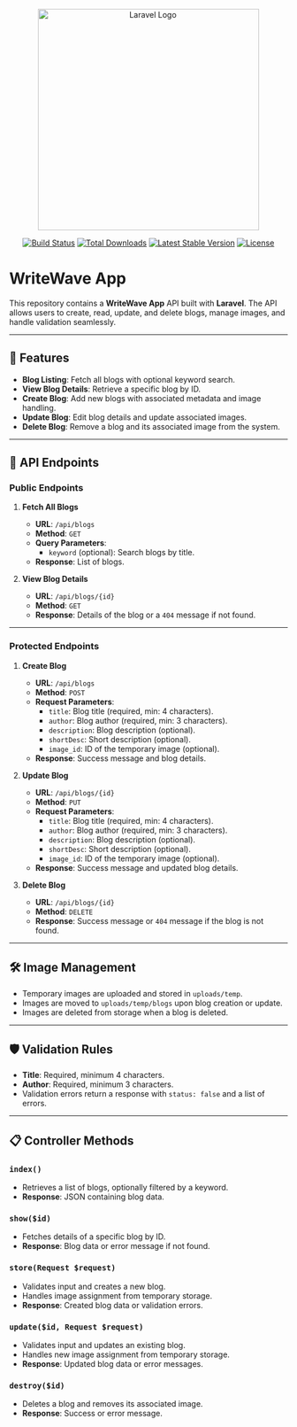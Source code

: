<p align="center"><a href="https://laravel.com" target="_blank"><img src="https://raw.githubusercontent.com/laravel/art/master/logo-lockup/5%20SVG/2%20CMYK/1%20Full%20Color/laravel-logolockup-cmyk-red.svg" width="400" alt="Laravel Logo"></a></p>

<p align="center">
<a href="https://github.com/laravel/framework/actions"><img src="https://github.com/laravel/framework/workflows/tests/badge.svg" alt="Build Status"></a>
<a href="https://packagist.org/packages/laravel/framework"><img src="https://img.shields.io/packagist/dt/laravel/framework" alt="Total Downloads"></a>
<a href="https://packagist.org/packages/laravel/framework"><img src="https://img.shields.io/packagist/v/laravel/framework" alt="Latest Stable Version"></a>
<a href="https://packagist.org/packages/laravel/framework"><img src="https://img.shields.io/packagist/l/laravel/framework" alt="License"></a>
</p>

# WriteWave App

This repository contains a **WriteWave App** API built with **Laravel**. The API allows users to create, read, update, and delete blogs, manage images, and handle validation seamlessly.

---

## 🚀 Features

- **Blog Listing**: Fetch all blogs with optional keyword search.
- **View Blog Details**: Retrieve a specific blog by ID.
- **Create Blog**: Add new blogs with associated metadata and image handling.
- **Update Blog**: Edit blog details and update associated images.
- **Delete Blog**: Remove a blog and its associated image from the system.

---

## 📂 API Endpoints

### Public Endpoints

1. **Fetch All Blogs**
   - **URL**: `/api/blogs`
   - **Method**: `GET`
   - **Query Parameters**:
     - `keyword` (optional): Search blogs by title.
   - **Response**: List of blogs.

2. **View Blog Details**
   - **URL**: `/api/blogs/{id}`
   - **Method**: `GET`
   - **Response**: Details of the blog or a `404` message if not found.

---

### Protected Endpoints

1. **Create Blog**
   - **URL**: `/api/blogs`
   - **Method**: `POST`
   - **Request Parameters**:
     - `title`: Blog title (required, min: 4 characters).
     - `author`: Blog author (required, min: 3 characters).
     - `description`: Blog description (optional).
     - `shortDesc`: Short description (optional).
     - `image_id`: ID of the temporary image (optional).
   - **Response**: Success message and blog details.

2. **Update Blog**
   - **URL**: `/api/blogs/{id}`
   - **Method**: `PUT`
   - **Request Parameters**:
     - `title`: Blog title (required, min: 4 characters).
     - `author`: Blog author (required, min: 3 characters).
     - `description`: Blog description (optional).
     - `shortDesc`: Short description (optional).
     - `image_id`: ID of the temporary image (optional).
   - **Response**: Success message and updated blog details.

3. **Delete Blog**
   - **URL**: `/api/blogs/{id}`
   - **Method**: `DELETE`
   - **Response**: Success message or `404` message if the blog is not found.

---

## 🛠 Image Management

- Temporary images are uploaded and stored in `uploads/temp`.
- Images are moved to `uploads/temp/blogs` upon blog creation or update.
- Images are deleted from storage when a blog is deleted.

---

## 🛡 Validation Rules

- **Title**: Required, minimum 4 characters.
- **Author**: Required, minimum 3 characters.
- Validation errors return a response with `status: false` and a list of errors.

---

## 📋 Controller Methods

### `index()`
- Retrieves a list of blogs, optionally filtered by a keyword.
- **Response**: JSON containing blog data.

### `show($id)`
- Fetches details of a specific blog by ID.
- **Response**: Blog data or error message if not found.

### `store(Request $request)`
- Validates input and creates a new blog.
- Handles image assignment from temporary storage.
- **Response**: Created blog data or validation errors.

### `update($id, Request $request)`
- Validates input and updates an existing blog.
- Handles new image assignment from temporary storage.
- **Response**: Updated blog data or error messages.

### `destroy($id)`
- Deletes a blog and removes its associated image.
- **Response**: Success or error message.
